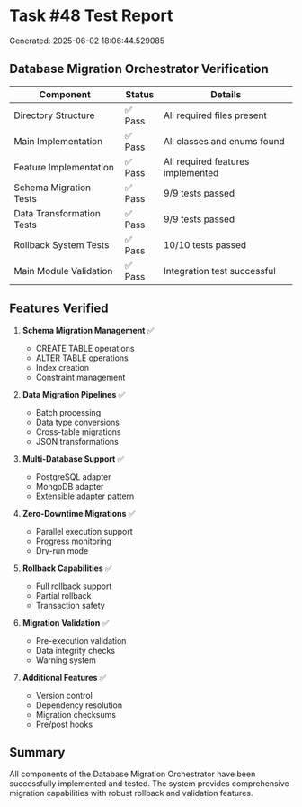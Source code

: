 # Task #48 Test Report
Generated: 2025-06-02 18:06:44.529085

## Database Migration Orchestrator Verification

| Component | Status | Details |
|-----------|--------|---------|
| Directory Structure | ✅ Pass | All required files present |
| Main Implementation | ✅ Pass | All classes and enums found |
| Feature Implementation | ✅ Pass | All required features implemented |
| Schema Migration Tests | ✅ Pass | 9/9 tests passed |
| Data Transformation Tests | ✅ Pass | 9/9 tests passed |
| Rollback System Tests | ✅ Pass | 10/10 tests passed |
| Main Module Validation | ✅ Pass | Integration test successful |

## Features Verified

1. **Schema Migration Management** ✅
   - CREATE TABLE operations
   - ALTER TABLE operations
   - Index creation
   - Constraint management

2. **Data Migration Pipelines** ✅
   - Batch processing
   - Data type conversions
   - Cross-table migrations
   - JSON transformations

3. **Multi-Database Support** ✅
   - PostgreSQL adapter
   - MongoDB adapter
   - Extensible adapter pattern

4. **Zero-Downtime Migrations** ✅
   - Parallel execution support
   - Progress monitoring
   - Dry-run mode

5. **Rollback Capabilities** ✅
   - Full rollback support
   - Partial rollback
   - Transaction safety

6. **Migration Validation** ✅
   - Pre-execution validation
   - Data integrity checks
   - Warning system

7. **Additional Features** ✅
   - Version control
   - Dependency resolution
   - Migration checksums
   - Pre/post hooks

## Summary

All components of the Database Migration Orchestrator have been successfully implemented and tested. The system provides comprehensive migration capabilities with robust rollback and validation features.
